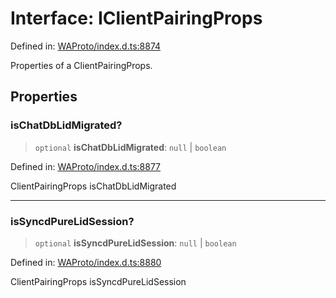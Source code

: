 # Interface: IClientPairingProps

Defined in: [WAProto/index.d.ts:8874](https://github.com/Fokusdotid/bail/blob/82f46c566476ac566bfd781dede14412fcdfb787/WAProto/index.d.ts#L8874)

Properties of a ClientPairingProps.

## Properties

### isChatDbLidMigrated?

> `optional` **isChatDbLidMigrated**: `null` \| `boolean`

Defined in: [WAProto/index.d.ts:8877](https://github.com/Fokusdotid/bail/blob/82f46c566476ac566bfd781dede14412fcdfb787/WAProto/index.d.ts#L8877)

ClientPairingProps isChatDbLidMigrated

***

### isSyncdPureLidSession?

> `optional` **isSyncdPureLidSession**: `null` \| `boolean`

Defined in: [WAProto/index.d.ts:8880](https://github.com/Fokusdotid/bail/blob/82f46c566476ac566bfd781dede14412fcdfb787/WAProto/index.d.ts#L8880)

ClientPairingProps isSyncdPureLidSession
